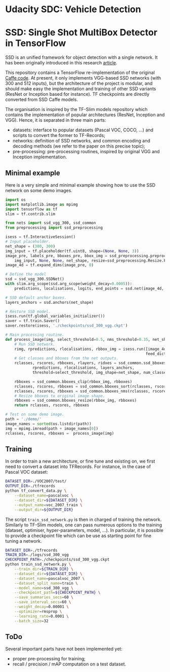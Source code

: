 # Udacity SDC: Vehicle Detection

# SSD: Single Shot MultiBox Detector in TensorFlow

SSD is an unified framework for object detection with a single network. It has been originally introduced in this research [article](http://arxiv.org/abs/1512.02325).

This repository contains a TensorFlow re-implementation of the original [Caffe code](https://github.com/weiliu89/caffe/tree/ssd). At present, it only implements VGG-based SSD networks (with 300 and 512 inputs), but the architecture of the project is modular, and should make easy the implementation and training of other SSD variants (ResNet or Inception based for instance). TF checkpoints are directly converted from SSD Caffe models.

The organisation is inspired by the TF-Slim models repository which contains the implementation of popular architectures (ResNet, Inception and VGG). Hence, it is separated in three main parts:
* datasets: interface to popular datasets (Pascal VOC, COCO, ...) and scripts to convert the former to TF-Records;
* networks: definition of SSD networks, and common encoding and decoding methods (we refer to the paper on this precise topic);
* pre-processing: pre-processing routines, inspired by original VGG and Inception implementation.

## Minimal example

Here is a very simple and minimal example showing how to use the SSD network on some demo images.
```python
import os
import matplotlib.image as mpimg
import tensorflow as tf
slim = tf.contrib.slim

from nets import ssd_vgg_300, ssd_common
from preprocessing import ssd_preprocessing

isess = tf.InteractiveSession()
# Input placeholder.
net_shape = (300, 300)
img_input = tf.placeholder(tf.uint8, shape=(None, None, 3))
image_pre, labels_pre, bboxes_pre, bbox_img = ssd_preprocessing.preprocess_for_eval(
    img_input, None, None, net_shape, resize=ssd_preprocessing.Resize.PAD_AND_RESIZE)
image_4d = tf.expand_dims(image_pre, 0)

# Define the model
ssd = ssd_vgg_300.SSDNet()
with slim.arg_scope(ssd.arg_scope(weight_decay=0.0005)):
    predictions, localisations, logits, end_points = ssd.net(image_4d, is_training=False)

# SSD default anchor boxes.
layers_anchors = ssd.anchors(net_shape)

# Restore SSD model.
isess.run(tf.global_variables_initializer())
saver = tf.train.Saver()
saver.restore(isess, './checkpoints/ssd_300_vgg.ckpt')

# Main processing routine.
def process_image(img, select_threshold=0.5, nms_threshold=0.35, net_shape=(300, 300)):
    # Run SSD network.
    rimg, rpredictions, rlocalisations, rbbox_img = isess.run([image_4d, predictions, localisations, bbox_img],
                                                              feed_dict={img_input: img})
    # Get classes and bboxes from the net outputs.
    rclasses, rscores, rbboxes, rlayers, ridxes = ssd_common.ssd_bboxes_select(
            rpredictions, rlocalisations, layers_anchors,
            threshold=select_threshold, img_shape=net_shape, num_classes=21, decode=True)

    rbboxes = ssd_common.bboxes_clip(rbbox_img, rbboxes)
    rclasses, rscores, rbboxes = ssd_common.bboxes_sort(rclasses, rscores, rbboxes)
    rclasses, rscores, rbboxes = ssd_common.bboxes_nms(rclasses, rscores, rbboxes, threshold=nms_threshold)
    # Resize bboxes to original image shape.
    rbboxes = ssd_common.bboxes_resize(rbbox_img, rbboxes)
    return rclasses, rscores, rbboxes

# Test on some demo image.
path = './demo/'
image_names = sorted(os.listdir(path))
img = mpimg.imread(path + image_names[0])
rclasses, rscores, rbboxes =  process_image(img)
```

## Training

In order to train a new architecture, or fine tune and existing on, we first need to convert a dataset into TFRecords. For instance, in the case of Pascal VOC dataset:
```bash
DATASET_DIR=./VOC2007/test/
OUTPUT_DIR=./tfrecords
python tf_convert_data.py \
    --dataset_name=pascalvoc \
    --dataset_dir=${DATASET_DIR} \
    --output_name=voc_2007_train \
    --output_dir=${OUTPUT_DIR}
```

The script `train_ssd_network.py` is then in charged of training the network. Similarly to TF-Slim models, one can pass numerous options to the training (dataset, optimiser, hyper-parameters, model, ...). In particular, it is possible to provide a checkpoint file which can be use as starting point for fine tuning a network.
```bash
DATASET_DIR=./tfrecords
TRAIN_DIR=./logs/ssd_300_vgg
CHECKPOINT_PATH=./checkpoints/ssd_300_vgg.ckpt
python train_ssd_network.py \
    --train_dir=${TRAIN_DIR} \
    --dataset_dir=${DATASET_DIR} \
    --dataset_name=pascalvoc_2007 \
    --dataset_split_name=train \
    --model_name=ssd_300_vgg \
    --checkpoint_path=${CHECKPOINT_PATH} \
    --save_summaries_secs=60 \
    --save_interval_secs=60 \
    --weight_decay=0.00001 \
    --optimizer=rmsprop \
    --learning_rate=0.0001 \
    --batch_size=32
```

## ToDo
Several important parts have not been implemented yet:
* proper pre-processing for training;
* recall / precision / mAP computation on a test dataset.

